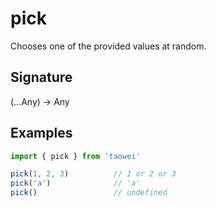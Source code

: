 # pick

Chooses one of the provided values at random.

## Signature
(...Any) -> Any

## Examples
```javascript
import { pick } from 'taowei'

pick(1, 2, 3)          // 1 or 2 or 3
pick('a')              // 'a'
pick()                 // undefined
```